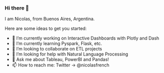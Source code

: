 ### Hi there 👋
I am Nicolas, from Buenos Aires, Argentina.

Here are some ideas to get you started:

- 🔭 I’m currently working on Interactive Dashboards with Plotly and Dash
- 🌱 I’m currently learning Pyspark, Flask, etc.
- 👯 I’m looking to collaborate on ETL projects 
- 🤔 I’m looking for help with Natural Language Processing
- 💬 Ask me about Tableau, PowerBI and Pandas!
- 📫 How to reach me: Twitter -> @nicolasfrench

<!--
**nicolasfrench/nicolasfrench** is a ✨ _special_ ✨ repository because its `README.md` (this file) appears on your GitHub profile.


-->
